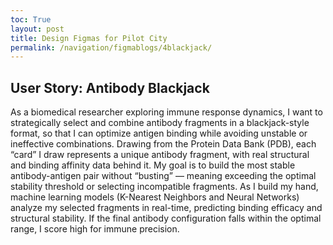 ```yaml
---
toc: True
layout: post
title: Design Figmas for Pilot City
permalink: /navigation/figmablogs/4blackjack/
---
```


<h2> User Story: Antibody Blackjack</h2>

<p>	As a biomedical researcher exploring immune response dynamics,
I want to strategically select and combine antibody fragments in a blackjack-style format,
so that I can optimize antigen binding while avoiding unstable or ineffective combinations.
Drawing from the Protein Data Bank (PDB), each “card” I draw represents a unique antibody fragment, with real structural and binding affinity data behind it.
My goal is to build the most stable antibody-antigen pair without “busting” — meaning exceeding the optimal stability threshold or selecting incompatible fragments.
As I build my hand, machine learning models (K-Nearest Neighbors and Neural Networks) analyze my selected fragments in real-time,
predicting binding efficacy and structural stability. If the final antibody configuration falls within the optimal range, I score high for immune precision.</p>
